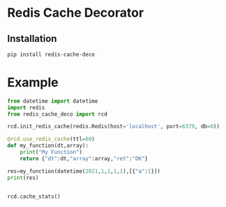 # Redis Cache Decorator

## Installation

```bash
pip install redis-cache-deco
```

# Example

```python
from datetime import datetime
import redis
from redis_cache_deco import rcd

rcd.init_redis_cache(redis.Redis(host='localhost', port=6379, db=0))

@rcd.use_redis_cache(ttl=60)
def my_function(dt,array):
    print("My Function")
    return {"dt":dt,"array":array,"ret":"OK"}

res=my_function(datetime(2021,1,1,1,1),[{"a":1}])
print(res)


rcd.cache_stats()
```

